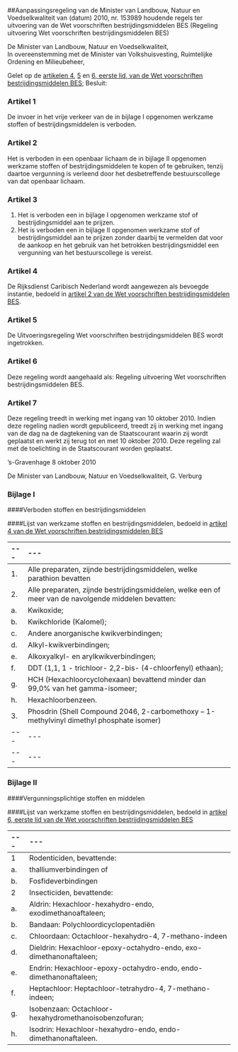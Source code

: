 <meta http-equiv='Content-Type' content='text/html; charset=utf-8' />

##Aanpassingsregeling van de Minister van Landbouw, Natuur en Voedselkwaliteit van (datum) 2010, nr. 153989 houdende regels ter uitvoering van de Wet voorschriften bestrijdingsmiddelen BES (Regeling uitvoering Wet voorschriften bestrijdingsmiddelen BES)

De Minister van Landbouw, Natuur en Voedselkwaliteit,  
In overeenstemming met de Minister van Volkshuisvesting, Ruimtelijke Ordening en Milieubeheer,

Gelet op de [artikelen 4](../../../../../../../../wet-BES/wet/voorschriften/bestrijdingsmiddelen/bes/BWBR0028176/README.md), [5](../../../../../../../../wet-BES/wet/voorschriften/bestrijdingsmiddelen/bes/BWBR0028176/README.md) en [6, eerste lid, van de Wet voorschriften bestrijdingsmiddelen BES](../../../../../../../../wet-BES/wet/voorschriften/bestrijdingsmiddelen/bes/BWBR0028176/README.md);
Besluit:    

### Artikel  1  

De invoer in het vrije verkeer van de in bijlage I opgenomen werkzame stoffen of bestrijdingsmiddelen is verboden. 

### Artikel  2  

Het is verboden in een openbaar lichaam de in bijlage II opgenomen werkzame stoffen of bestrijdingsmiddelen te kopen of te gebruiken, tenzij daartoe vergunning is verleend door het desbetreffende bestuurscollege van dat openbaar lichaam. 

### Artikel  3  

1.  Het is verboden een in bijlage I opgenomen werkzame stof of bestrijdingsmiddel aan te prijzen.   
2.  Het is verboden een in bijlage II opgenomen werkzame stof of bestrijdingsmiddel aan te prijzen zonder daarbij te vermelden dat voor de aankoop en het gebruik van het betrokken bestrijdingsmiddel een vergunning van het bestuurscollege is vereist.  

### Artikel  4  

De Rijksdienst Caribisch Nederland wordt aangewezen als bevoegde instantie, bedoeld in [artikel 2 van de Wet voorschriften bestrijdingsmiddelen BES](../../../../../../../../wet-BES/wet/voorschriften/bestrijdingsmiddelen/bes/BWBR0028176/README.md). 

### Artikel  5  

De Uitvoeringsregeling Wet voorschriften bestrijdingsmiddelen BES wordt ingetrokken. 

### Artikel  6  

Deze regeling wordt aangehaald als: Regeling uitvoering Wet voorschriften bestrijdingsmiddelen BES. 

### Artikel  7  

Deze regeling treedt in werking met ingang van 10 oktober 2010. Indien deze regeling nadien wordt gepubliceerd, treedt zij in werking met ingang van de dag na de dagtekening van de Staatscourant waarin zij wordt geplaatst en werkt zij terug tot en met 10 oktober 2010. 
Deze regeling zal met de toelichting in de Staatscourant worden geplaatst.   

’s-Gravenhage 
8 oktober 2010   

De 
Minister van Landbouw, Natuur en Voedselkwaliteit, 
G. Verburg    

### Bijlage  I  

####Verboden stoffen en bestrijdingsmiddelen

####Lijst van werkzame stoffen en bestrijdingsmiddelen, bedoeld in [artikel 4 van de Wet voorschriften bestrijdingsmiddelen BES](../../../../../../../../wet-BES/wet/voorschriften/bestrijdingsmiddelen/bes/BWBR0028176/README.md)

| --- | --- |
|:---|:---|
| 1.  | Alle preparaten, zijnde bestrijdingsmiddelen, welke parathion bevatten  |
| 2.  | Alle preparaten, zijnde bestrijdingsmiddelen, welke een of meer van de navolgende middelen bevatten:  |
| a.  | Kwikoxide;  |
| b.  | Kwikchloride (Kalomel);  |
| c.  | Andere anorganische kwikverbindingen;  |
| d.  | Alkyl-kwikverbindingen;  |
| e.  | Alkoxyalkyl- en arylkwikverbindingen;  |
| f.  | DDT (1,1, 1 - trichloor- 2,2-bis- (4-chloorfenyl) ethaan);  |
| g.  | HCH (Hexachloorcyclohexaan) bevattend minder dan 99,0% van het gamma-isomeer;  |
| h.  | Hexachloorbenzeen.  |
| 3.  | Phosdrin (Shell Compound 2046, 2-carbomethoxy – 1-methylvinyl dimethyl phosphate isomer)  |
| --- | --- |
| --- | --- |

### Bijlage  II  

####Vergunningsplichtige stoffen en middelen

####Lijst van werkzame stoffen en bestrijdingsmiddelen, bedoeld in [artikel 6, eerste lid van de Wet voorschriften bestrijdingsmiddelen BES](../../../../../../../../wet-BES/wet/voorschriften/bestrijdingsmiddelen/bes/BWBR0028176/README.md)

| --- | --- |
|:---|:---|
| 1  | Rodenticiden, bevattende:  |
| a.  | thalliumverbindingen of  |
| b.  | Fosfideverbindingen  |
| 2  | Insecticiden, bevattende:  |
| a.  | Aldrin: Hexachloor-hexahydro-endo, exodimethanoaftaleen;  |
| b.  | Bandaan: Polychloordicyclopentadiën  |
| c.  | Chloordaan: Octachloor-hexahydro-4, 7-methano-indeen  |
| d.  | Dieldrin: Hexachloor-epoxy-octahydro-endo, exo-dimethanonaftaleen;  |
| e.  | Endrin: Hexachloor-epoxy-octahydro-endo, endo-dimethanonaftaleen;  |
| f.  | Heptachloor: Heptachloor-tetrahydro-4, 7-methano-indeen;  |
| g.  | Isobenzaan: Octachloor-hexahydromethanoisobenzofuran;  |
| h.  | Isodrin: Hexachloor-hexahydro-endo, endo-dimethanonaftaleen.  |

